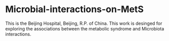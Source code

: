 # Microbial-interactions-on-MetS

This is the Beijing Hospital, Beijing, R.P. of China.
This work is desinged for exploring the associations between the metabolic syndrome and Microbiota interactions.
